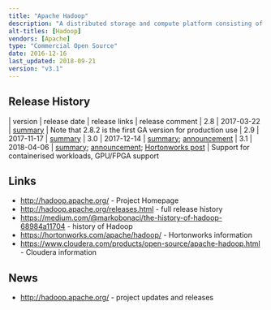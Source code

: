 ```yaml
---
title: "Apache Hadoop"
description: "A distributed storage and compute platform consisting of a distributed filesystem (HDFS) and a cluster workload and resource management layer (YARN), along with MapReduce, a solution built on HDFS and YARN for massive scale parallel processing of data. Has an extensive ecosystem of compatible technologies. An Apache Open Source project, started in January 2006 as a Lucene sub-project, becoming a top level project in January 2008, with a 1.0 release in December 2011 (containing HDFS and MapReduce), and a 2.2 release (the first 2.x GA release) in October 2013 (adding YARN).  Work is currently underway to split out the data storage layer of HDFS (the HDDS sub-project) and to implement an object store on top of this that can co-exist with HDFS (the Ozone sub-project).  Very active, with a deep and broad range of contributors, and backing from multiple commercial vendors."
alt-titles: [Hadoop]
vendors: [Apache]
type: "Commercial Open Source"
date: 2016-12-16
last_updated: 2018-09-21
version: "v3.1"
---
```

## Release History

| version | release date | release links | release comment
| 2.8 | 2017-03-22 | [summary](http://hadoop.apache.org/docs/r2.8.0/index.html) | Note that 2.8.2 is the first GA version for production use 
| 2.9 | 2017-11-17 | [summary](http://hadoop.apache.org/docs/r2.9.0/index.html)
| 3.0 | 2017-12-14 | [summary](http://hadoop.apache.org/docs/r3.0.0/index.html); [announcement](https://blogs.apache.org/foundation/entry/the-apache-software-foundation-announces26)
| 3.1 | 2018-04-06 | [summary](http://hadoop.apache.org/docs/r3.1.0/index.html); [announcement](https://blogs.apache.org/hadoop/entry/announce-apache-hadoop-3-1); [Hortonworks post](https://hortonworks.com/blog/apache-hadoop-3-1-giant-leap-big-data/) | Support for containerised workloads, GPU/FPGA support

## Links

* <http://hadoop.apache.org/> - Project Homepage
* <http://hadoop.apache.org/releases.html> - full release history
* <https://medium.com/@markobonaci/the-history-of-hadoop-68984a11704> - history of Hadoop
* <https://hortonworks.com/apache/hadoop/> - Hortonworks information
* <https://www.cloudera.com/products/open-source/apache-hadoop.html> - Cloudera information

## News

* <http://hadoop.apache.org/> - project updates and releases